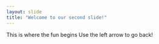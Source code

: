 ```yaml
---
layout: slide
title: "Welcome to our second slide!"
---
```

This is where the fun begins
Use the left arrow to go back!
